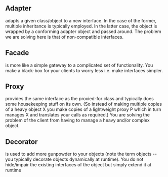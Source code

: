 Adapter
-------
adapts a given class/object to a new interface. In the case of the former, multiple inheritance is typically employed. In the latter case, the object is wrapped by a conforming adapter object and passed around. The problem we are solving here is that of non-compatible interfaces.

Facade
-------

is more like a simple gateway to a complicated set of functionality. You make a black-box for your clients to worry less i.e. make interfaces simpler.

Proxy
-------
provides the same interface as the proxied-for class and typically does some housekeeping stuff on its own. (So instead of making multiple copies of a heavy object X you make copies of a lightweight proxy P which in turn manages X and translates your calls as required.) You are solving the problem of the client from having to manage a heavy and/or complex object.

Decorator
-------
is used to add more gunpowder to your objects (note the term objects -- you typically decorate objects dynamically at runtime). You do not hide/impair the existing interfaces of the object but simply extend it at runtime
